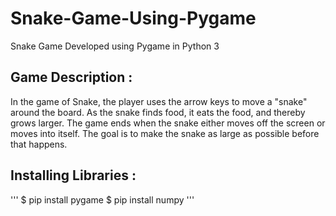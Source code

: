 # Snake-Game-Using-Pygame
Snake Game Developed using Pygame in Python 3
## Game Description :
In the game of Snake, the player uses the arrow keys to move a "snake" around the board. As the snake finds food, it eats the food, and thereby grows larger. The game ends when the snake either moves off the screen or moves into itself. The goal is to make the snake as large as possible before that happens.
## Installing Libraries :
'''
$ pip install pygame
$ pip install numpy
'''
